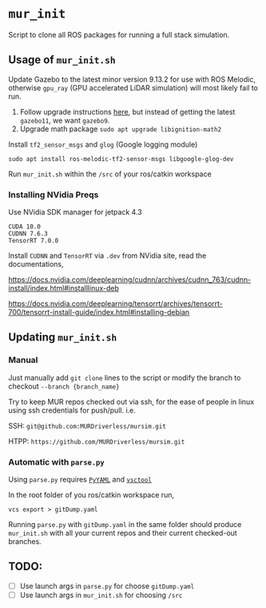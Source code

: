 # `mur_init`
Script to clone all ROS packages for running a full stack simulation.

## Usage of `mur_init.sh`
Update Gazebo to the latest minor version 9.13.2 for use with ROS Melodic, otherwise `gpu_ray` (GPU accelerated LiDAR simulation) will most likely fail to run.

1. Follow upgrade instructions [here](http://gazebosim.org/tutorials?tut=install_ubuntu&cat=install#Alternativeinstallation:step-by-step), but instead of getting the latest `gazebo11`, we want `gazebo9`.
2. Upgrade math package `sudo apt upgrade libignition-math2`

Install `tf2_sensor_msgs` and `glog` (Google logging module)

```
sudo apt install ros-melodic-tf2-sensor-msgs libgoogle-glog-dev
```

Run `mur_init.sh` within the `/src` of your ros/catkin workspace

### Installing NVidia Preqs
Use NVidia SDK manager for jetpack 4.3

```
CUDA 10.0
CUDNN 7.6.3
TensorRT 7.0.0
```

Install `CUDNN` and `TensorRT` via `.dev` from NVidia site, read the documentations,

https://docs.nvidia.com/deeplearning/cudnn/archives/cudnn_763/cudnn-install/index.html#installlinux-deb

https://docs.nvidia.com/deeplearning/tensorrt/archives/tensorrt-700/tensorrt-install-guide/index.html#installing-debian

## Updating `mur_init.sh`
### Manual
Just manually add `git clone` lines to the script or modify the branch to checkout `--branch {branch_name}`

Try to keep MUR repos checked out via ssh, for the ease of people in linux using ssh credentials for push/pull. i.e.

SSH: `git@github.com:MURDriverless/mursim.git`

HTPP: `https://github.com/MURDriverless/mursim.git`

### Automatic with `parse.py`
Using `parse.py` requires [`PyYAML`](https://pypi.org/project/PyYAML/) and [`vsctool`](https://github.com/dirk-thomas/vcstool)

In the root folder of you ros/catkin workspace run,
```
vcs export > gitDump.yaml
```

Running `parse.py` with `gitDump.yaml` in the same folder should produce `mur_init.sh` with all your current repos and their current checked-out branches.

## TODO:
 - [ ] Use launch args in `parse.py` for choose `gitDump.yaml`
 - [ ] Use launch args in `mur_init.sh` for choosing `/src`
